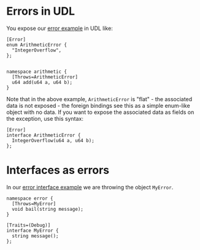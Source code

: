 # Errors in UDL

You expose our [error example](../types/errors.md) in UDL like:

```
[Error]
enum ArithmeticError {
  "IntegerOverflow",
};


namespace arithmetic {
  [Throws=ArithmeticError]
  u64 add(u64 a, u64 b);
}
```

Note that in the above example, `ArithmeticError` is "flat" - the associated
data is not exposed - the foreign bindings see this as a simple enum-like object with no data.
If you want to expose the associated data as fields on the exception, use this syntax:

```
[Error]
interface ArithmeticError {
  IntegerOverflow(u64 a, u64 b);
};
```

# Interfaces as errors

In our [error interface example](../types/errors.md) we are throwing the object `MyError`.

```idl
namespace error {
  [Throws=MyError]
  void bail(string message);
}

[Traits=(Debug)]
interface MyError {
  string message();
};
```
